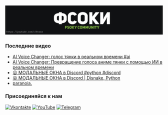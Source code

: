 [![Header](https://github.com/Fsoky/Fsoky/blob/main/assets/header-github.jpg)](https://youtube.com/c/Фсоки)

### Последние видео
<!-- YOUTUBE:START -->
- [AI Voice Changer: голос тянки в реальном времени #ai](https://www.youtube.com/watch?v=IC1M_zP-UZc)
- [AI Voice Changer: Превращение голоса аниме тянки с помощью ИИ в реальном времени](https://www.youtube.com/watch?v=Nfe_aQ8YNTc)
- [😮 МОДАЛЬНЫЕ ОКНА в Discord #python #discord](https://www.youtube.com/watch?v=xZJLhlmvlLI)
- [😮 МОДАЛЬНЫЕ ОКНА в Discord | Disnake, Python](https://www.youtube.com/watch?v=T1Wts9dEHVU)
- [paranoia.](https://www.youtube.com/watch?v=hBF_1lYZnWk)
<!-- YOUTUBE:END -->

### Присоединяйся к нам
[![Vkontakte](https://img.shields.io/badge/Vkontakte-black?style=for-the-badge&logo=VK)](https://vk.com/fsoky)
[![YouTube](https://img.shields.io/badge/YouTube-red?style=for-the-badge&logo=YouTube)](https://youtube.com/c/Фсоки)
[![Telegram](https://img.shields.io/badge/Telegram-blue?style=for-the-badge&logo=Telegram)](https://t.me/fsokycommunity)
